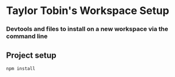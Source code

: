 # Taylor Tobin's Workspace Setup

### Devtools and files to install on a new workspace via the command line

## Project setup
```
npm install
```
